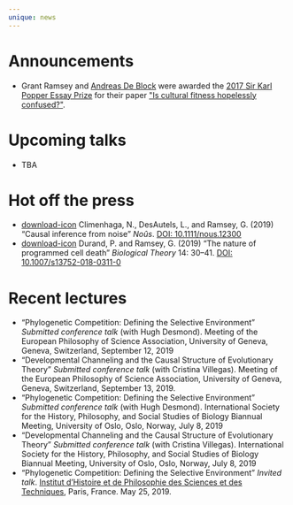 ```yaml
---
unique: news
---
```



# Announcements

*   Grant Ramsey and [Andreas De Block](https://hiw.kuleuven.be/claw/people/00002503) were awarded the [2017 Sir Karl Popper Essay Prize](https://academic.oup.com/bjps/pages/popper_prize) for their paper  ["Is cultural fitness hopelessly confused?"](/papers/2017-bjps-cultural-fitness.pdf).

# Upcoming talks


*	TBA



# Hot off the press


*   [download-icon](/papers/2019-Nous-causal-inference.pdf) Climenhaga, N., DesAutels, L., and Ramsey, G. (2019) “Causal inference from noise” _Noûs_. [DOI: 10.1111/nous.12300](https://doi.org/10.1111/nous.12300)
*   [download-icon](/papers/2018-bt-pcd.pdf) Durand, P. and Ramsey, G. (2019) “The nature of programmed cell death” _Biological Theory_ 14: 30–41. [DOI: 10.1007/s13752-018-0311-0](https://doi.org/10.1007/s13752-018-0311-0)





# Recent lectures


*   “Phylogenetic Competition: Defining the Selective Environment” _Submitted conference talk_ (with Hugh Desmond). Meeting of the European Philosophy of Science Association, University of Geneva, Geneva, Switzerland, September 12, 2019
*   “Developmental Channeling and the Causal Structure of Evolutionary Theory” _Submitted conference talk_ (with Cristina Villegas). Meeting of the European Philosophy of Science Association, University of Geneva, Geneva, Switzerland, September 13, 2019.
*   “Phylogenetic Competition: Defining the Selective Environment” _Submitted conference talk_ (with Hugh Desmond). International Society for the History, Philosophy, and Social Studies of Biology Biannual Meeting, University of Oslo, Oslo, Norway, July 8, 2019
*   “Developmental Channeling and the Causal Structure of Evolutionary Theory” _Submitted conference talk_ (with Cristina Villegas). International Society for the History, Philosophy, and Social Studies of Biology Biannual Meeting, University of Oslo, Oslo, Norway, July 8, 2019
*   “Phylogenetic Competition: Defining the Selective Environment” _Invited talk_. [Institut d’Histoire et de Philosophie des Sciences et des Techniques](http://www.ihpst.cnrs.fr/en), Paris, France. May 25, 2019.


